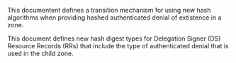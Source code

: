 This documentent defines a transition mechanism for using new hash algorithms 
when providing hashed authenticated denial of extistence in a zone.

This document defines new hash digest types for Delegation Signer (DS) Resource
Records (RRs) that include the type of authenticated denial that is used in the
child zone.
